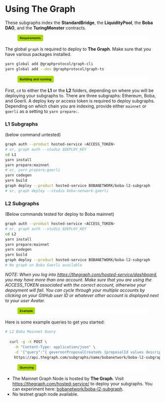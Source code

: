 # Using The Graph

These subgraphs index the **StandardBridge**, the **LiquidityPool**, the **Boba DAO**, and the **TuringMonster** contracts.

<figure><img src="../../.gitbook/assets/requirements.png" alt=""><figcaption></figcaption></figure>

The global `graph` is required to deploy to **The Graph**. Make sure that you have various packages installed.

```bash
yarn global add @graphprotocol/graph-cli
yarn global add --dev @graphprotocol/graph-ts
```

<figure><img src="../../.gitbook/assets/building and running.png" alt=""><figcaption></figcaption></figure>

First, `cd` to either the **L1** or the **L2** folders, depending on where you will be deploying your subgraphs to. There are three subgraphs: Ethereum, Boba, and Goerli. A deploy key or access token is required to deploy subgraphs. Depending on which chain you are indexing, provide either `mainnet` or `goerli` as a setting to `yarn prepare:`.

### L1 Subgraphs

(below command untested)

```bash
graph auth --product hosted-service <ACCESS_TOKEN>
# or, graph auth --studio $DEPLOY_KEY
cd L1
yarn install
yarn prepare:mainnet
# or, yarn prepare:goerli
yarn codegen
yarn build
graph deploy --product hosted-service BOBANETWORK/boba-l2-subgraph
# or, graph deploy --studio boba-network-goerli
```

### L2 Subgraphs

(Below commands tested for deploy to Boba mainnet)

```bash
graph auth --product hosted-service <ACCESS_TOKEN>
# or, graph auth --studio $DEPLOY_KEY
cd L2
yarn install
yarn prepare:mainnet
yarn codegen
yarn build
graph deploy --product hosted-service BOBANETWORK/boba-l2-subgraph
# No graph on Boba Goerli available
```

_NOTE: When you log into https://thegraph.com/hosted-service/dashboard, you may have more than one account. Make sure that you are using the ACCESS\_TOKEN associated with the correct account, otherwise your depoyment will fail. You can cycle through your multiple accounts by clicking on your GitHub user ID or whatever other account is displayed next to your user Avatar._

<figure><img src="../../.gitbook/assets/example.png" alt=""><figcaption></figcaption></figure>

Here is some example queries to get you started:

```bash
# L2 Boba Mainnet Query

  curl -g -X POST \
    -H "Content-Type: application/json" \
    -d '{"query":"{ governorProposalCreateds {proposalId values description proposer}}"}' \
    https://api.thegraph.com/subgraphs/name/bobanetwork/boba-l2-subgraph
```

<figure><img src="../../.gitbook/assets/querying.png" alt=""><figcaption></figcaption></figure>

* The Mainnet Graph Node is hosted by **The Graph**. Visit https://thegraph.com/hosted-service/ to deploy your subgraphs. You can experiment here: [bobanetwork/boba-l2-subgraph](https://thegraph.com/hosted-service/subgraph/bobanetwork/boba-l2-subgraph?query=Example%20query).
* No testnet graph node available.
